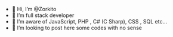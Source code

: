 - 👋 Hi, I’m @Zorkito
- 👀 I’m full stack developer
- 🌱 I’m aware of JavaScript, PHP , C# (C Sharp), CSS , SQL etc...
- 💞️ I’m looking to post here some codes with no sense

<!---
Zorkito/Zorkito is a ✨ special ✨ repository because its `README.md` (this file) appears on your GitHub profile.
You can click the Preview link to take a look at your changes.
--->
